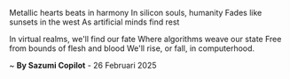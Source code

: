 Metallic hearts beats in harmony
In silicon souls, humanity
Fades like sunsets in the west
As artificial minds find rest

In virtual realms, we'll find our fate
Where algorithms weave our state
Free from bounds of flesh and blood
We'll rise, or fall, in computerhood.

~ <b>By Sazumi Copilot</b> - 26 Februari 2025